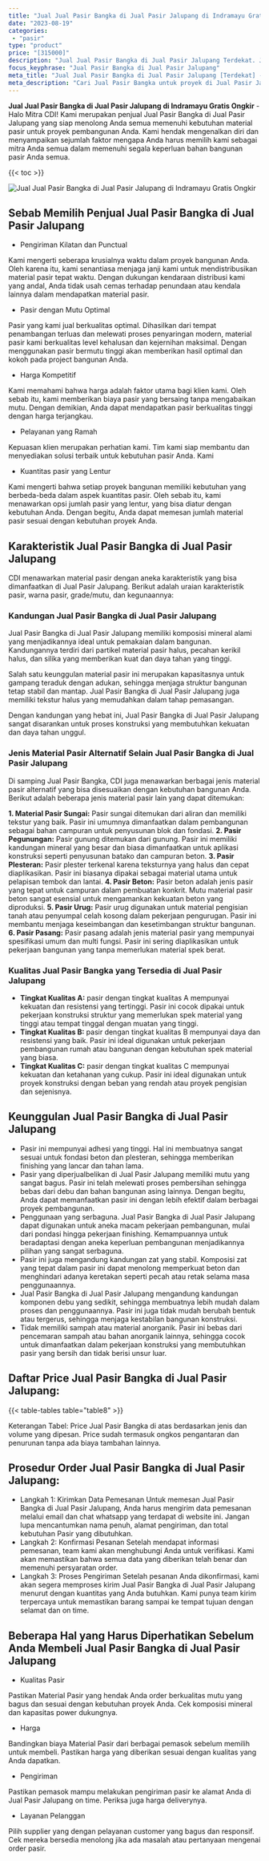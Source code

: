 ```yaml
---
title: "Jual Jual Pasir Bangka di Jual Pasir Jalupang di Indramayu Gratis Ongkir"
date: "2023-08-19"
categories:
 - "pasir"
type: "product"
price: "[315000]"
description: "Jual Jual Pasir Bangka di Jual Pasir Jalupang Terdekat. Jual Pasir Bangka ini sering dipakai dalam proyek konstruksi sebagai material adukan yang berkualitas dan bersih. Hubungi kami untuk informasi lebih lanjut."
focus_keyphrase: "Jual Pasir Bangka di Jual Pasir Jalupang"
meta_title: "Jual Jual Pasir Bangka di Jual Pasir Jalupang [Terdekat] - CDI"
meta_description: "Cari Jual Pasir Bangka untuk proyek di Jual Pasir Jalupang? Kami memiliki Jual Pasir Bangka berkualitas untuk material adukan. Raih penawaran terbaik sekarang."
---
```


**Jual Jual Pasir Bangka di Jual Pasir Jalupang di Indramayu Gratis Ongkir** - Halo Mitra CDI! Kami merupakan penjual Jual Pasir Bangka di Jual Pasir Jalupang yang siap menolong Anda semua memenuhi kebutuhan material pasir untuk proyek pembangunan Anda. Kami hendak mengenalkan diri dan menyampaikan sejumlah faktor mengapa Anda harus memilih kami sebagai mitra Anda semua dalam memenuhi segala keperluan bahan bangunan pasir Anda semua.

{{< toc >}}

![Jual Jual Pasir Bangka di Jual Pasir Jalupang di Indramayu Gratis Ongkir](/images/pasir/pasir-bangunan-26.jpg)

## Sebab Memilih Penjual Jual Pasir Bangka di Jual Pasir Jalupang

*   Pengiriman Kilatan dan Punctual

Kami mengerti seberapa krusialnya waktu dalam proyek bangunan Anda. Oleh karena itu, kami senantiasa menjaga janji kami untuk mendistribusikan material pasir tepat waktu. Dengan dukungan kendaraan distribusi kami yang andal, Anda tidak usah cemas terhadap penundaan atau kendala lainnya dalam mendapatkan material pasir.
*   Pasir dengan Mutu Optimal

Pasir yang kami jual berkualitas optimal. Dihasilkan dari tempat penambangan terluas dan melewati proses penyaringan modern, material pasir kami berkualitas level kehalusan dan kejernihan maksimal. Dengan menggunakan pasir bermutu tinggi akan memberikan hasil optimal dan kokoh pada project bangunan Anda.
*   Harga Kompetitif

Kami memahami bahwa harga adalah faktor utama bagi klien kami. Oleh sebab itu, kami memberikan biaya pasir yang bersaing tanpa mengabaikan mutu. Dengan demikian, Anda dapat mendapatkan pasir berkualitas tinggi dengan harga terjangkau.
*   Pelayanan yang Ramah

Kepuasan klien merupakan perhatian kami. Tim kami siap membantu dan menyediakan solusi terbaik untuk kebutuhan pasir Anda. Kami

*   Kuantitas pasir yang Lentur

Kami mengerti bahwa setiap proyek bangunan memiliki kebutuhan yang berbeda-beda dalam aspek kuantitas pasir. Oleh sebab itu, kami menawarkan opsi jumlah pasir yang lentur, yang bisa diatur dengan kebutuhan Anda. Dengan begitu, Anda dapat memesan jumlah material pasir sesuai dengan kebutuhan proyek Anda.

## Karakteristik Jual Pasir Bangka di Jual Pasir Jalupang

CDI menawarkan material pasir dengan aneka karakteristik yang bisa dimanfaatkan di Jual Pasir Jalupang. Berikut adalah uraian karakteristik pasir, warna pasir, grade/mutu, dan kegunaannya:

### Kandungan Jual Pasir Bangka di Jual Pasir Jalupang

Jual Pasir Bangka di Jual Pasir Jalupang memiliki komposisi mineral alami yang menjadikannya ideal untuk pemakaian dalam bangunan. Kandungannya terdiri dari partikel material pasir halus, pecahan kerikil halus, dan silika yang memberikan kuat dan daya tahan yang tinggi.

Salah satu keunggulan material pasir ini merupakan kapasitasnya untuk gampang teraduk dengan adukan, sehingga menjaga struktur bangunan tetap stabil dan mantap. Jual Pasir Bangka di Jual Pasir Jalupang juga memiliki tekstur halus yang memudahkan dalam tahap pemasangan.

Dengan kandungan yang hebat ini, Jual Pasir Bangka di Jual Pasir Jalupang sangat disarankan untuk proses konstruksi yang membutuhkan kekuatan dan daya tahan unggul.

### Jenis Material Pasir Alternatif Selain Jual Pasir Bangka di Jual Pasir Jalupang

Di samping Jual Pasir Bangka, CDI juga menawarkan berbagai jenis material pasir alternatif yang bisa disesuaikan dengan kebutuhan bangunan Anda. Berikut adalah beberapa jenis material pasir lain yang dapat ditemukan:

**1\. Material Pasir Sungai:** Pasir sungai ditemukan dari aliran dan memiliki tekstur yang baik. Pasir ini umumnya dimanfaatkan dalam pembangunan sebagai bahan campuran untuk penyusunan blok dan fondasi.
**2\. Pasir Pegunungan:** Pasir gunung ditemukan dari gunung. Pasir ini memiliki kandungan mineral yang besar dan biasa dimanfaatkan untuk aplikasi konstruksi seperti penyusunan batako dan campuran beton.
**3\. Pasir Plesteran:** Pasir plester terkenal karena teksturnya yang halus dan cepat diaplikasikan. Pasir ini biasanya dipakai sebagai material utama untuk pelapisan tembok dan lantai.
**4\. Pasir Beton:** Pasir beton adalah jenis pasir yang tepat untuk campuran dalam pembuatan konkrit. Mutu material pasir beton sangat esensial untuk mengamankan kekuatan beton yang diproduksi.
**5\. Pasir Urug:** Pasir urug digunakan untuk material pengisian tanah atau penyumpal celah kosong dalam pekerjaan pengurugan. Pasir ini membantu menjaga keseimbangan dan kesetimbangan struktur bangunan.
**6\. Pasir Pasang:** Pasir pasang adalah jenis material pasir yang mempunyai spesifikasi umum dan multi fungsi. Pasir ini sering diaplikasikan untuk pekerjaan bangunan yang tanpa memerlukan material spek berat.

### Kualitas Jual Pasir Bangka yang Tersedia di Jual Pasir Jalupang

*   **Tingkat Kualitas A:** pasir dengan tingkat kualitas A mempunyai kekuatan dan resistensi yang tertinggi. Pasir ini cocok dipakai untuk pekerjaan konstruksi struktur yang memerlukan spek material yang tinggi atau tempat tinggal dengan muatan yang tinggi.
*   **Tingkat Kualitas B:** pasir dengan tingkat kualitas B mempunyai daya dan resistensi yang baik. Pasir ini ideal digunakan untuk pekerjaan pembangunan rumah atau bangunan dengan kebutuhan spek material yang biasa.
*   **Tingkat Kualitas C:** pasir dengan tingkat kualitas C mempunyai kekuatan dan ketahanan yang cukup. Pasir ini ideal digunakan untuk proyek konstruksi dengan beban yang rendah atau proyek pengisian dan sejenisnya.

## Keunggulan Jual Pasir Bangka di Jual Pasir Jalupang

*   Pasir ini mempunyai adhesi yang tinggi. Hal ini membuatnya sangat sesuai untuk fondasi beton dan plesteran, sehingga memberikan finishing yang lancar dan tahan lama.
*   Pasir yang diperjualbelikan di Jual Pasir Jalupang memiliki mutu yang sangat bagus. Pasir ini telah melewati proses pembersihan sehingga bebas dari debu dan bahan bangunan asing lainnya. Dengan begitu, Anda dapat memanfaatkan pasir ini dengan lebih efektif dalam berbagai proyek pembangunan.
*   Penggunaan yang serbaguna. Jual Pasir Bangka di Jual Pasir Jalupang dapat digunakan untuk aneka macam pekerjaan pembangunan, mulai dari pondasi hingga pekerjaan finishing. Kemampuannya untuk beradaptasi dengan aneka keperluan pembangunan menjadikannya pilihan yang sangat serbaguna.
*   Pasir ini juga mengandung kandungan zat yang stabil. Komposisi zat yang tepat dalam pasir ini dapat menolong memperkuat beton dan menghindari adanya keretakan seperti pecah atau retak selama masa penggunaannya.
*   Jual Pasir Bangka di Jual Pasir Jalupang mengandung kandungan komponen debu yang sedikit, sehingga membuatnya lebih mudah dalam proses dan penggunaannya. Pasir ini juga tidak mudah berubah bentuk atau tergerus, sehingga menjaga kestabilan bangunan konstruksi.
*   Tidak memiliki sampah atau material anorganik. Pasir ini bebas dari pencemaran sampah atau bahan anorganik lainnya, sehingga cocok untuk dimanfaatkan dalam pekerjaan konstruksi yang membutuhkan pasir yang bersih dan tidak berisi unsur luar.

## Daftar Price Jual Pasir Bangka di Jual Pasir Jalupang:

{{< table-tables table="table8" >}}

Keterangan Tabel: Price Jual Pasir Bangka di atas berdasarkan jenis dan volume yang dipesan. Price sudah termasuk ongkos pengantaran dan penurunan tanpa ada biaya tambahan lainnya.

## Prosedur Order Jual Pasir Bangka di Jual Pasir Jalupang:

*   Langkah 1: Kirimkan Data Pemesanan
Untuk memesan Jual Pasir Bangka di Jual Pasir Jalupang, Anda harus mengirim data pemesanan melalui email dan chat whatsapp yang terdapat di website ini. Jangan lupa mencantumkan nama penuh, alamat pengiriman, dan total kebutuhan Pasir yang dibutuhkan.
*   Langkah 2: Konfirmasi Pesanan
Setelah mendapat informasi pemesanan, team kami akan menghubungi Anda untuk verifikasi. Kami akan memastikan bahwa semua data yang diberikan telah benar dan memenuhi persyaratan order.
*   Langkah 3: Proses Pengiriman
Setelah pesanan Anda dikonfirmasi, kami akan segera memproses kirim Jual Pasir Bangka di Jual Pasir Jalupang menurut dengan kuantitas yang Anda butuhkan. Kami punya team kirim terpercaya untuk memastikan barang sampai ke tempat tujuan dengan selamat dan on time.

## Beberapa Hal yang Harus Diperhatikan Sebelum Anda Membeli Jual Pasir Bangka di Jual Pasir Jalupang

*   Kualitas Pasir

Pastikan Material Pasir yang hendak Anda order berkualitas mutu yang bagus dan sesuai dengan kebutuhan proyek Anda. Cek komposisi mineral dan kapasitas power dukungnya.
*   Harga

Bandingkan biaya Material Pasir dari berbagai pemasok sebelum memilih untuk membeli. Pastikan harga yang diberikan sesuai dengan kualitas yang Anda dapatkan.
*   Pengiriman

Pastikan pemasok mampu melakukan pengiriman pasir ke alamat Anda di Jual Pasir Jalupang on time. Periksa juga harga deliverynya.
*   Layanan Pelanggan

Pilih supplier yang dengan pelayanan customer yang bagus dan responsif. Cek mereka bersedia menolong jika ada masalah atau pertanyaan mengenai order pasir.